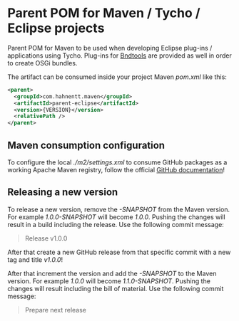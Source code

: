 # Parent POM for Maven / Tycho / Eclipse projects

Parent POM for Maven to be used when developing Eclipse plug-ins / applications
using Tycho. Plug-ins for [Bndtools](https://bndtools.org/index.html) are
provided as well in order to create OSGi bundles.

The artifact can be consumed inside your project Maven *pom.xml* like this:

```xml
<parent>
  <groupId>com.hahnentt.maven</groupId>
  <artifactId>parent-eclipse</artifactId>
  <version>{VERSION}</version>
  <relativePath />
</parent>
```

## Maven consumption configuration

To configure the local *./m2/settings.xml* to consume GitHub packages as a
working Apache Maven registry, follow the official
[GitHub documentation](https://docs.github.com/en/packages/working-with-a-github-packages-registry/working-with-the-apache-maven-registry)!

## Releasing a new version

To release a new version, remove the *-SNAPSHOT* from the Maven version. For
example *1.0.0-SNAPSHOT* will become *1.0.0*. Pushing the changes will result
in a build including the release. Use the following commit message:
> Release v1.0.0

After that create a new GitHub release from that specific commit with a new tag
and title *v1.0.0*!

After that increment the version and add the *-SNAPSHOT* to the Maven version.
For example *1.0.0* will become *1.1.0-SNAPSHOT*. Pushing the changes will
result including the bill of material. Use the following commit message:
> Prepare next release
